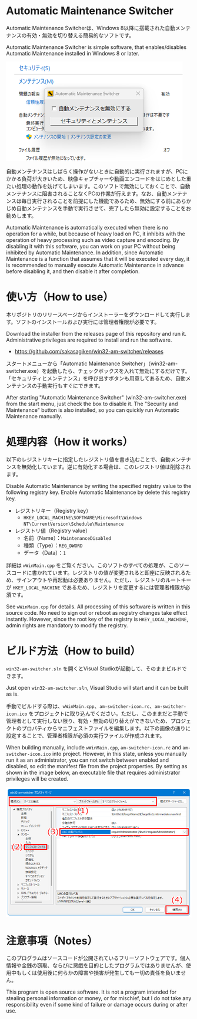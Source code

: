 # Automatic Maintenance Switcher

Automatic Maintenance Switcherは、Windows 8以降に搭載された自動メンテナンスの有効・無効を切り替える簡易的なソフトです。

Automatic Maintenance Switcher is simple software, that enables/disables Automatic Maintenance installed in Windows 8 or later.

![screenshot](./screenshot.png)

自動メンテナンスはしばらく操作がないときに自動的に実行されますが、PCにかかる負荷が大きいため、映像キャプチャーや動画エンコードをはじめとした重たい処理の動作を妨げてしまいます。このソフトで無効にしておくことで、自動メンテナンスに阻害されることなくPCの作業が行えます。なお、自動メンテナンスは毎日実行されることを前提にした機能であるため、無効にする前にあらかじめ自動メンテナンスを手動で実行させて、完了したら無効に設定することをお勧めします。

Automatic Maintenance is automatically executed when there is no operation for a while, but because of heavy load on PC, it inhibits with the operation of heavy processing such as video capture and encoding. By disabling it with this software, you can work on your PC without being inhibited by Automatic Maintenance. In addition, since Automatic Maintenance is a function that assumes that it will be executed every day, it is recommended to manually execute Automatic Maintenance in advance before disabling it, and then disable it after completion.

# 使い方（How to use）

本リポジトリのリリースページからインストーラーをダウンロードして実行します。ソフトのインストールおよび実行には管理者権限が必要です。

Download the installer from the releases page of this repository and run it. Administrative privileges are required to install and run the software.

- <https://github.com/sakasagiken/win32-am-switcher/releases>

スタートメニューから「Automatic Maintenance Switcher」（win32-am-switcher.exe）を起動したら、チェックボックスを入れて無効にするだけです。「セキュリティとメンテナンス」を呼び出すボタンも用意してあるため、自動メンテナンスの手動実行もすぐにできます。

After starting "Automatic Maintenance Switcher" (win32-am-switcher.exe) from the start menu, just check the box to disable it. The "Security and Maintenance" button is also installed, so you can quickly run Automatic Maintenance manually.

# 処理内容（How it works）

以下のレジストリキーに指定したレジストリ値を書き込むことで、自動メンテナンスを無効化しています。逆に有効化する場合は、このレジストリ値は削除されます。

Disable Automatic Maintenance by writing the specified registry value to the following registry key. Enable Automatic Maintenance by delete this registry key.

- レジストリキー（Registry key）
    - `HKEY_LOCAL_MACHINE\SOFTWARE\Microsoft\Windows NT\CurrentVersion\Schedule\Maintenance`
- レジストリ値（Registry value）
    - 名前（Name）：`MaintenanceDisabled`
    - 種類（Type）：`REG_DWORD`
    - データ（Data）：`1`

詳細は `wWinMain.cpp` をご覧ください。このソフトのすべての処理が、このソースコードに書かれています。レジストリの値が変更されると即座に反映されるため、サインアウトや再起動は必要ありません。ただし、レジストリのルートキーが `HKEY_LOCAL_MACHINE` であるため、レジストリを変更するには管理者権限が必須です。

See `wWinMain.cpp` for details. All processing of this software is written in this source code. No need to sign out or reboot as registry changes take effect instantly. However, since the root key of the registry is `HKEY_LOCAL_MACHINE`, admin rights are mandatory to modify the registry.

# ビルド方法（How to build）

`win32-am-switcher.sln` を開くとVisual Studioが起動して、そのままビルドできます。

Just open `win32-am-switcher.sln`, Visual Studio will start and it can be built as is.

手動でビルドする際は、`wWinMain.cpp`、`am-switcher-icon.rc`、`am-switcher-icon.ico` をプロジェクトに取り込んでください。ただし、このままだと手動で管理者として実行しない限り、有効・無効の切り替えができないため、プロジェクトのプロパティからマニフェストファイルを編集します。以下の画像の通りに設定することで、管理者権限が必須の実行ファイルが作成されます。

When building manually, include `wWinMain.cpp`, `am-switcher-icon.rc` and `am-switcher-icon.ico` into project. However, in this state, unless you manually run it as an administrator, you can not switch between enabled and disabled, so edit the manifest file from the project properties. By setting as shown in the image below, an executable file that requires administrator privileges will be created.

![vs-admin-application_ja-jp](./vs-admin-application_ja-jp.png)

# 注意事項（Notes）

このプログラムはソースコードが公開されているフリーソフトウェアです。個人情報や金銭の窃取、ならびに悪戯を目的としたプログラムではありませんが、使用中もしくは使用後に何らかの障害や損害が発生しても一切の責任を負いません。

This program is open source software. It is not a program intended for stealing personal information or money, or for mischief, but I do not take any responsibility even if some kind of failure or damage occurs during or after use.
